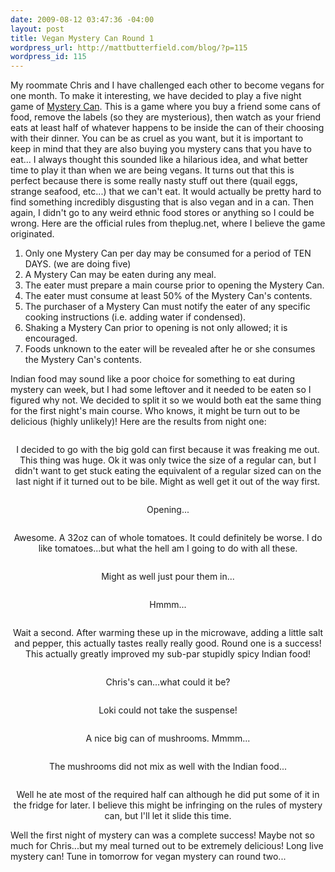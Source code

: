 ```yaml
--- 
date: 2009-08-12 03:47:36 -04:00
layout: post
title: Vegan Mystery Can Round 1
wordpress_url: http://mattbutterfield.com/blog/?p=115
wordpress_id: 115
---
```

My roommate Chris and I have challenged each other to become vegans for one month.  To make it interesting, we have decided to play a five night game of <a href="http://theplug.net/30/mysterycan.htm">Mystery Can</a>.  This is a game where you buy a friend some cans of food, remove the labels (so they are mysterious), then watch as your friend eats at least half of whatever happens to be inside the can of their choosing with their dinner.  You can be as cruel as you want, but it is important to keep in mind that they are also buying you mystery cans that you have to eat...  I always thought this sounded like a hilarious idea, and what better time to play it than when we are being vegans.  It turns out that this is perfect because there is some really nasty stuff out there (quail eggs, strange seafood, etc...) that we can't eat.  It would actually be pretty hard to find something incredibly disgusting that is also vegan and in a can.  Then again, I didn't go to any weird ethnic food stores or anything so I could be wrong.  Here are the official rules from theplug.net, where I believe the game originated.

1. Only one Mystery Can per day may be consumed for a period of TEN DAYS. (we are doing five)
2. A Mystery Can may be eaten during any meal.
3. The eater must prepare a main course prior to opening the Mystery Can.
4. The eater must consume at least 50% of the Mystery Can's contents.
5. The purchaser of a Mystery Can must notify the eater of any specific cooking instructions (i.e. adding water if condensed).
6. Shaking a Mystery Can prior to opening is not only allowed; it is encouraged.
7. Foods unknown to the eater will be revealed after he or she consumes the Mystery Can's contents.

Indian food may sound like a poor choice for something to eat during mystery can week, but I had some leftover and it needed to be eaten so I figured why not.  We decided to split it so we would both eat the same thing for the first night's main course.  Who knows, it might be turn out to be delicious (highly unlikely)!  Here are the results from night one:

<p style="text-align: center;"><img src="http://i70.photobucket.com/albums/i115/fireparagon/01.jpg" alt="" /></p>
<p style="text-align: center;">I decided to go with the big gold can first because it was freaking me out.  This thing was huge.  Ok it was only twice the size of a regular can, but I didn't want to get stuck eating the equivalent of a regular sized can on the last night if it turned out to be bile.  Might as well get it out of the way first.  </p>


<p style="text-align: center;"><img src="http://i70.photobucket.com/albums/i115/fireparagon/03.jpg" alt="" /></p>
<p style="text-align: center;">Opening...</p>


<p style="text-align: center;"><img src="http://i70.photobucket.com/albums/i115/fireparagon/04.jpg" alt="" /></p>
<p style="text-align: center;">Awesome.  A 32oz can of whole tomatoes.  It could definitely be worse.  I do like tomatoes...but what the hell am I going to do with all these.</p>


<p style="text-align: center;"><img src="http://i70.photobucket.com/albums/i115/fireparagon/07.jpg" alt="" /></p>
<p style="text-align: center;">Might as well just pour them in...</p>


<p style="text-align: center;"><img src="http://i70.photobucket.com/albums/i115/fireparagon/08.jpg" alt="" /></p>
<p style="text-align: center;">Hmmm...</p>


<p style="text-align: center;"><img src="http://i70.photobucket.com/albums/i115/fireparagon/10-1.jpg" alt="" /></p>
<p style="text-align: center;">Wait a second.  After warming these up in the microwave, adding a little salt and pepper, this actually tastes really really good.  Round one is a success!  This actually greatly improved my sub-par stupidly spicy Indian food!</p>


<p style="text-align: center;"><img src="http://i70.photobucket.com/albums/i115/fireparagon/02.jpg" alt="" /></p>
<p style="text-align: center;">Chris's can...what could it be?</p>


<p style="text-align: center;"><img src="http://i70.photobucket.com/albums/i115/fireparagon/05.jpg" alt="" /></p>
<p style="text-align: center;">Loki could not take the suspense!</p>


<p style="text-align: center;"><img src="http://i70.photobucket.com/albums/i115/fireparagon/06.jpg" alt="" /></p>
<p style="text-align: center;">A nice big can of mushrooms.  Mmmm...</p>


<p style="text-align: center;"><img src="http://i70.photobucket.com/albums/i115/fireparagon/09.jpg" alt="" /></p>
<p style="text-align: center;">The mushrooms did not mix as well with the Indian food...</p>


<p style="text-align: center;"><img src="http://i70.photobucket.com/albums/i115/fireparagon/11-1.jpg" alt="" /></p>
<p style="text-align: center;">Well he ate most of the required half can although he did put some of it in the fridge for later.  I believe this might be infringing on the rules of mystery can, but I'll let it slide this time.</p>




Well the first night of mystery can was a complete success!  Maybe not so much for Chris...but my meal turned out to be extremely delicious!  Long live mystery can!  Tune in tomorrow for vegan mystery can round two...
